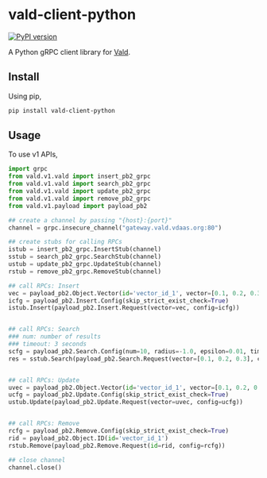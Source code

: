 # vald-client-python

[![PyPI version](https://badge.fury.io/py/vald-client-python.svg)](https://badge.fury.io/py/vald-client-python)

A Python gRPC client library for [Vald](https://github.com/vdaas/vald).

## Install

Using pip,

```sh
pip install vald-client-python
```

## Usage

To use v1 APIs,

```python
import grpc
from vald.v1.vald import insert_pb2_grpc
from vald.v1.vald import search_pb2_grpc
from vald.v1.vald import update_pb2_grpc
from vald.v1.vald import remove_pb2_grpc
from vald.v1.payload import payload_pb2

## create a channel by passing "{host}:{port}"
channel = grpc.insecure_channel("gateway.vald.vdaas.org:80")

## create stubs for calling RPCs
istub = insert_pb2_grpc.InsertStub(channel)
sstub = search_pb2_grpc.SearchStub(channel)
ustub = update_pb2_grpc.UpdateStub(channel)
rstub = remove_pb2_grpc.RemoveStub(channel)

## call RPCs: Insert
vec = payload_pb2.Object.Vector(id='vector_id_1', vector=[0.1, 0.2, 0.3])
icfg = payload_pb2.Insert.Config(skip_strict_exist_check=True)
istub.Insert(payload_pb2.Insert.Request(vector=vec, config=icfg))


## call RPCs: Search
### num: number of results
### timeout: 3 seconds
scfg = payload_pb2.Search.Config(num=10, radius=-1.0, epsilon=0.01, timeout=3000000000)
res = sstub.Search(payload_pb2.Search.Request(vector=[0.1, 0.2, 0.3], config=scfg))


## call RPCs: Update
uvec = payload_pb2.Object.Vector(id='vector_id_1', vector=[0.1, 0.2, 0.3])
ucfg = payload_pb2.Update.Config(skip_strict_exist_check=True)
ustub.Update(payload_pb2.Update.Request(vector=uvec, config=ucfg))


## call RPCs: Remove
rcfg = payload_pb2.Remove.Config(skip_strict_exist_check=True)
rid = payload_pb2.Object.ID(id='vector_id_1')
rstub.Remove(payload_pb2.Remove.Request(id=rid, config=rcfg))

## close channel
channel.close()
```
